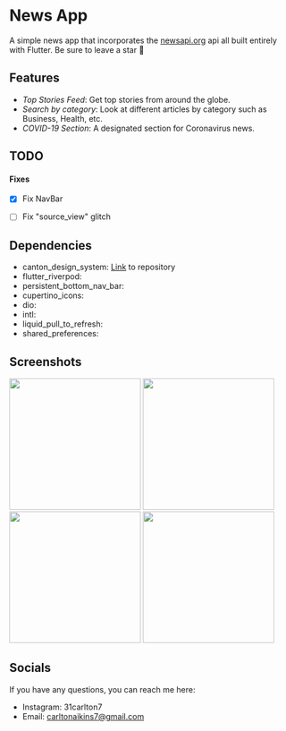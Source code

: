 # News App

A simple news app that incorporates the [newsapi.org](newsapi.org) api all built entirely with Flutter. Be sure to leave a star 🌟

## Features

- _Top Stories Feed_: Get top stories from around the globe.
- _Search by category_: Look at different articles by category such as Business, Health, etc.
- _COVID-19 Section_: A designated section for Coronavirus news.

## TODO

#### Fixes
- [X] Fix NavBar
- [ ] Fix "source_view" glitch


## Dependencies

 - canton_design_system: [Link](https://github.com/31Carlton7/canton_design_system) to repository
 - flutter_riverpod:
 - persistent_bottom_nav_bar:
 - cupertino_icons:
 - dio:
 - intl:
 - liquid_pull_to_refresh:
 - shared_preferences:

## Screenshots
<div>
  <img width="235" src="https://user-images.githubusercontent.com/76491344/118412261-05cade00-b667-11eb-8094-ae290d4776ef.png"> </img>
  <img width="235" src="https://user-images.githubusercontent.com/76491344/118412271-1bd89e80-b667-11eb-9eab-1e92c54c06f0.png"> </img> 
  <img width="235" src="https://user-images.githubusercontent.com/76491344/118412280-285cf700-b667-11eb-9b54-665c959d92aa.png"> </img>
  <img width="235" src="https://user-images.githubusercontent.com/76491344/118412324-52161e00-b667-11eb-96c1-18a5acf01186.png"> </img>
</div>

## Socials

If you have any questions, you can reach me here:

- Instagram: 31carlton7
- Email: carltonaikins7@gmail.com
